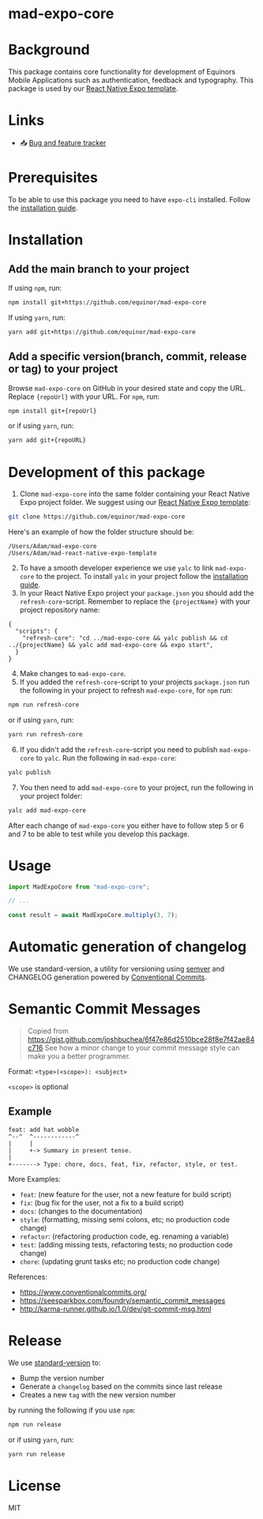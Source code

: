 # mad-expo-core

# Background
This package contains core functionality for development of Equinors Mobile Applications such as authentication, feedback and typography. This package is used by our [React Native Expo template](https://github.com/equinor/mad-react-native-expo-template).

# Links
- :inbox_tray: [Bug and feature tracker](https://github.com/equinor/mad-expo-core/projects/1)

# Prerequisites
To be able to use this package you need to have `expo-cli` installed. Follow the [installation guide](https://docs.expo.dev/get-started/installation).

# Installation
## Add the main branch to your project
If using `npm`, run:
```sh
npm install git+https://github.com/equinor/mad-expo-core
```
If using `yarn`, run:
```sh
yarn add git+https://github.com/equinor/mad-expo-core
```

## Add a specific version(branch, commit, release or tag) to your project
Browse `mad-expo-core` on GitHub in your desired state and copy the URL. Replace `{repoUrl}` with your URL. For `npm`, run:
```sh
npm install git+{repoUrl}
```
or if using `yarn`, run:
```sh
yarn add git+{repoURL}
```

# Development of this package
1. Clone `mad-expo-core` into the same folder containing your React Native Expo project folder. We suggest using our [React Native Expo template](https://github.com/equinor/mad-react-native-expo-template):
```sh
git clone https://github.com/equinor/mad-expo-core
```
Here's an example of how the folder structure should be:
```
/Users/Adam/mad-expo-core
/Users/Adam/mad-react-native-expo-template
```
2. To have a smooth developer experience we use `yalc` to link `mad-expo-core` to the project. To install `yalc` in your project follow the [installation guide](https://github.com/wclr/yalc#installation).
3. In your React Native Expo project your `package.json` you should add the `refresh-core`-script. Remember to replace the `{projectName}` with your project repository name:
```json5
{
  "scripts": {
    "refresh-core": "cd ../mad-expo-core && yalc publish && cd ../{projectName} && yalc add mad-expo-core && expo start",  
  }
}
```
4. Make changes to `mad-expo-core`.
5. If you added the `refresh-core`-script to your projects `package.json` run the following in your project to refresh `mad-expo-core`, for `npm` run:
```sh
npm run refresh-core
```
or if using `yarn`, run:
```sh
yarn run refresh-core
```
6. If you didn't add the `refresh-core`-script you need to publish `mad-expo-core` to `yalc`. Run the following in `mad-expo-core`:
```sh
yalc publish
```
7. You then need to add `mad-expo-core` to your project, run the following in your project folder:
```sh
yalc add mad-expo-core
```
After each change of `mad-expo-core` you either have to follow step 5 or 6 and 7 to be able to test while you develop this package.

# Usage
```js
import MadExpoCore from "mad-expo-core";

// ...

const result = await MadExpoCore.multiply(3, 7);
```
# Automatic generation of changelog
We use standard-version, a utility for versioning using [semver](https://semver.org/) and CHANGELOG generation powered by [Conventional Commits](https://conventionalcommits.org).

# Semantic Commit Messages
> Copied from https://gist.github.com/joshbuchea/6f47e86d2510bce28f8e7f42ae84c716
See how a minor change to your commit message style can make you a better programmer.

Format: `<type>(<scope>): <subject>`

`<scope>` is optional

## Example

```
feat: add hat wobble
^--^  ^------------^
|     |
|     +-> Summary in present tense.
|
+-------> Type: chore, docs, feat, fix, refactor, style, or test.
```

More Examples:

- `feat`: (new feature for the user, not a new feature for build script)
- `fix`: (bug fix for the user, not a fix to a build script)
- `docs`: (changes to the documentation)
- `style`: (formatting, missing semi colons, etc; no production code change)
- `refactor`: (refactoring production code, eg. renaming a variable)
- `test`: (adding missing tests, refactoring tests; no production code change)
- `chore`: (updating grunt tasks etc; no production code change)

References:

- https://www.conventionalcommits.org/
- https://seesparkbox.com/foundry/semantic_commit_messages
- http://karma-runner.github.io/1.0/dev/git-commit-msg.html

# Release
We use [standard-version](https://github.com/conventional-changelog/standard-version) to:
* Bump the version number
* Generate a `changelog` based on the commits since last release
* Creates a new `tag` with the new version number

by running the following if you use `npm`:
```sh
npm run release
```
or if using `yarn`, run:
```sh
yarn run release
```

# License
MIT
